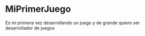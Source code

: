 # MiPrimerJuego
Es mi primera vez desarrollando un juego y de grande quiero ser desarrollador de juegos
